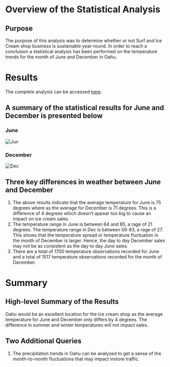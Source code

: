 # Overview of the Statistical Analysis
## Purpose
The purpose of this analysis was to determine whether or not Surf and Ice Cream shop business is sustainable year-round. In order to reach a conclusion a statistical analysis has been performed on the temperature trends for the month of June and December in Oahu.

# Results
The complete analysis can be accessed [here](https://github.com/shayanafzal/surfs_up/blob/bbffb79846c16994af01e55146246f72c8fad0e9/SurfsUp_Challenge.ipynb).

## A summary of the statistical results for June and December is presented below
### June
![Jun](https://github.com/shayanafzal/surfs_up/blob/bbffb79846c16994af01e55146246f72c8fad0e9/Results/June_Results.png)
### December 
![Dec](https://github.com/shayanafzal/surfs_up/blob/bbffb79846c16994af01e55146246f72c8fad0e9/Results/December_Results.png)

## Three key differences in weather between June and December
1. The above results indicate that the average temperature for June is 75 degrees where as the average for December is 71 degrees. This is a difference of 4 degrees which doesn’t appear too big to cause an impact on ice cream sales.
2. The temperature range in June is between 64 and 85, a rage of 21 degrees. The temperature range in Dec is between 56-83, a rage of 27. This shows that the temperature spread or temperature fluctuation in the month of December is larger. Hence, the day to day December sales may not be as consistent as the day to day June sales.
3. There are a total of 1700 temperature observations recorded for June and a total of 1517 temperature observations recorded for the month of December.

# Summary
## High-level Summary of the Results
Oahu would be an excellent location for the ice cream shop as the average temperature for June and December only differs by 4 degrees. The difference in summer and winter temperatures will not impact sales. 
## Two Additional Queries
1. The precipitation trends in Oahu can be analyzed to get a sense of the month-to-month fluctuations that may impact instore traffic.

